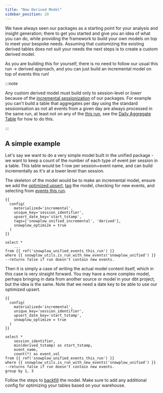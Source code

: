 ```yaml
---
title: "New Derived Model"
sidebar_position: 20
---
```


We have always seen our packages as a starting point for your analysis and insight generation; there to get you started and give you an idea of what you can do, while providing the framework to build your own models on top to meet your bespoke needs. Assuming that customizing the existing derived tables does not suit your needs the next steps is to create a custom derived model.

As you are building this for yourself, there is no need to follow our usual this run -> derived approach, and you can just build an incremental model on top of events this run!

:::note

Any custom derived model must build only to session-level or _lower_ because of the [incremental sessionization](/docs/modeling-your-data/modeling-your-data-with-dbt/package-mechanics/incremental-processing/index.md) of our packages. For example you can't build a table that aggregates per day using the standard sessionisation as not all events from a given day are always processed in the same run, at least not on any of the [this run](/docs/modeling-your-data/modeling-your-data-with-dbt/package-mechanics/this-run-tables/index.md), see the [Daily Aggregate Table](/docs/modeling-your-data/modeling-your-data-with-dbt/dbt-custom-models/examples/daily-aggregate-table/index.md) for how to do this.

:::

## A simple example
Let's say we want to do a very simple model built in the unified package - we want to keep a count of the number of each type of event per session in a table. This table would be 1 row per session+event name, and can build incrementally as it's at a lower level than session.

The skeleton of the model would be to make an incremental model, ensure we add the [optimized upsert](/docs/modeling-your-data/modeling-your-data-with-dbt/package-mechanics/optimized-upserts/index.md), [tag](/docs/modeling-your-data/modeling-your-data-with-dbt/dbt-custom-models/index.md#tagging-models) the model, checking for new events, and selecting from [events this run](/docs/modeling-your-data/modeling-your-data-with-dbt/package-mechanics/this-run-tables/index.md#events-this-run).

```jinja2 title=models/custom_snowplow_derived/session_event_counts.sql
{{
  config(
    materialized='incremental',
    unique_key='session_identifier',
    upsert_date_key='start_tstamp',
    tags=['snowplow_unified_incremental', 'derived'],
    snowplow_optimize = true
  )
}}

select *
    ...
from {{ ref('snowplow_unified_events_this_run') }}
where {{ snowplow_utils.is_run_with_new_events('snowplow_unified') }} --returns false if run doesn't contain new events.
```

Then it is simply a case of writing the actual model content itself, which in this case is very straight forward. You may have a more complex model, perhaps bringing in data from another source or model in your dbt project, but the idea is the same. Note that we need a date key to be able to use our optimized upsert.

```jinja2 title=models/custom_snowplow_derived/session_event_counts.sql
{{
  config(
    materialized='incremental',
    unique_key='session_identifier',
    upsert_date_key='start_tstamp',
    snowplow_optimize = true
  )
}}

select *
    session_identifier,
    min(derived_tstamp) as start_tstamp,
    event_name,
    count(*) as event_vol
from {{ ref('snowplow_unified_events_this_run') }}
where {{ snowplow_utils.is_run_with_new_events('snowplow_unified') }} --returns false if run doesn't contain new events.
group by 1, 3
```

Follow the steps to [backfill](/docs/modeling-your-data/modeling-your-data-with-dbt/dbt-operation/backfilling/index.md) the model. Make sure to add any additional config for optimizing your tables based on your warehouse.
